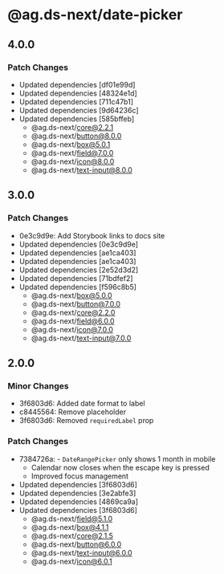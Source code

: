 # @ag.ds-next/date-picker

## 4.0.0

### Patch Changes

- Updated dependencies [df01e99d]
- Updated dependencies [48324e1d]
- Updated dependencies [711c47b1]
- Updated dependencies [9d64236c]
- Updated dependencies [585bffeb]
  - @ag.ds-next/core@2.2.1
  - @ag.ds-next/button@8.0.0
  - @ag.ds-next/box@5.0.1
  - @ag.ds-next/field@7.0.0
  - @ag.ds-next/icon@8.0.0
  - @ag.ds-next/text-input@8.0.0

## 3.0.0

### Patch Changes

- 0e3c9d9e: Add Storybook links to docs site
- Updated dependencies [0e3c9d9e]
- Updated dependencies [ae1ca403]
- Updated dependencies [ae1ca403]
- Updated dependencies [2e52d3d2]
- Updated dependencies [71bdfef2]
- Updated dependencies [f596c8b5]
  - @ag.ds-next/box@5.0.0
  - @ag.ds-next/button@7.0.0
  - @ag.ds-next/core@2.2.0
  - @ag.ds-next/field@6.0.0
  - @ag.ds-next/icon@7.0.0
  - @ag.ds-next/text-input@7.0.0

## 2.0.0

### Minor Changes

- 3f6803d6: Added date format to label
- c8445564: Remove placeholder
- 3f6803d6: Removed `requiredLabel` prop

### Patch Changes

- 7384726a: - `DateRangePicker` only shows 1 month in mobile
  - Calendar now closes when the escape key is pressed
  - Improved focus management
- Updated dependencies [3f6803d6]
- Updated dependencies [3e2abfe3]
- Updated dependencies [4869ca9a]
- Updated dependencies [3f6803d6]
  - @ag.ds-next/field@5.1.0
  - @ag.ds-next/box@4.1.1
  - @ag.ds-next/core@2.1.5
  - @ag.ds-next/button@6.0.0
  - @ag.ds-next/text-input@6.0.0
  - @ag.ds-next/icon@6.0.1
